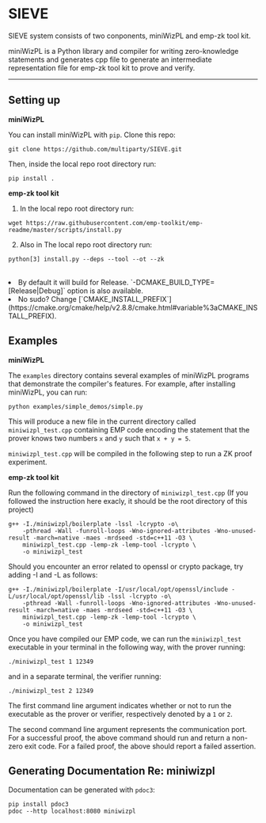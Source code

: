 # SIEVE


SIEVE system consists of two conponents, miniWizPL and emp-zk tool kit.

miniWizPL is a Python library and compiler for writing zero-knowledge statements and generates cpp file to generate an intermediate representation file for emp-zk tool kit to prove and verify. 

----

## Setting up

<strong> miniWizPL </strong><br>

You can install miniWizPL with `pip`. 
Clone this repo:

```
git clone https://github.com/multiparty/SIEVE.git
```

Then, inside the local repo root directory run:

```
pip install .
```

<strong> emp-zk tool kit </strong><br>

1. In the local repo root directory run: 
```
wget https://raw.githubusercontent.com/emp-toolkit/emp-readme/master/scripts/install.py
```

2. Also in The local repo root directory run: 
  ```
  python[3] install.py --deps --tool --ot --zk
  ```
  <br>
    <li> By default it will build for Release. `-DCMAKE_BUILD_TYPE=[Release|Debug]` option is also available.</li>
    <li> No sudo? Change [`CMAKE_INSTALL_PREFIX`](https://cmake.org/cmake/help/v2.8.8/cmake.html#variable%3aCMAKE_INSTALL_PREFIX).</li>

## Examples

<strong> miniWizPL </strong><br>

The `examples` directory contains several examples of miniWizPL
programs that demonstrate the compiler's features. For example, after
installing miniWizPL, you can run:

```
python examples/simple_demos/simple.py
```

This will produce a new file in the current directory called
`miniwizpl_test.cpp` containing EMP code encoding the statement that
the prover knows two numbers `x` and `y` such that `x + y = 5`.

`miniwizpl_test.cpp` will be compiled in the following step to run a ZK proof experiment.

<strong> emp-zk tool kit </strong><br>

Run the following command in the directory of `miniwizpl_test.cpp` (If you followed the instruction here exacly, it should be the root directory of this project)

```
g++ -I./miniwizpl/boilerplate -lssl -lcrypto -o\
    -pthread -Wall -funroll-loops -Wno-ignored-attributes -Wno-unused-result -march=native -maes -mrdseed -std=c++11 -O3 \
    miniwizpl_test.cpp -lemp-zk -lemp-tool -lcrypto \
    -o miniwizpl_test
```

Should you encounter an error related to openssl or crypto package, try adding -I and -L as follows:

```
g++ -I./miniwizpl/boilerplate -I/usr/local/opt/openssl/include -L/usr/local/opt/openssl/lib -lssl -lcrypto -o\
    -pthread -Wall -funroll-loops -Wno-ignored-attributes -Wno-unused-result -march=native -maes -mrdseed -std=c++11 -O3 \
    miniwizpl_test.cpp -lemp-zk -lemp-tool -lcrypto \
    -o miniwizpl_test
```

Once you have compiled our EMP code, we can run the `miniwizpl_test`
executable in your terminal in the following way, with the prover running:

```
./miniwizpl_test 1 12349
```

and in a separate terminal, the verifier running:

```
./miniwizpl_test 2 12349
```

The first command line argument indicates whether or not to run the executable as the prover or verifier, respectively denoted by a `1` or `2`. 

The second command line argument represents the communication port. 
For a successful proof, the above command should run and return 
a non-zero exit code. For a failed proof, the above should report a failed assertion.

## Generating Documentation Re: miniwizpl

Documentation can be generated with `pdoc3`:

```
pip install pdoc3
pdoc --http localhost:8080 miniwizpl
```
